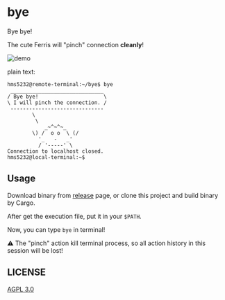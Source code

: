 # bye
Bye bye!

The cute Ferris will "pinch" connection **cleanly**!

![demo](https://i.imgur.com/5fJvBee.jpg)

plain text:

```
hms5232@remote-terminal:~/bye$ bye
 ______________________________
/ Bye bye!                     \
\ I will pinch the connection. /
 ------------------------------
        \
         \
            _~^~^~_
        \) /  o o  \ (/
          '_   -   _'
          / '-----' \
Connection to localhost closed.
hms5232@local-terminal:~$
```

## Usage

Download binary from [release](https://github.com/hms5232/bye/releases) page, or clone this project and build binary by Cargo.

After get the execution file, put it in your `$PATH`.

Now, you can type `bye` in terminal!

:warning: The "pinch" action kill terminal process, so all action history in this session will be lost!

## LICENSE

[AGPL 3.0](LICENSE)
